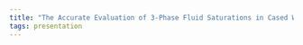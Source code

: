 ```yaml
---
title: "The Accurate Evaluation of 3-Phase Fluid Saturations in Cased Wellbores: A New Methodology Applied To the Algyo Field, Hungary (Saloua Tiar (Baker Atlas) – (presenter), Veronica Pipics, Ilona Vegane (MOL), Roberto Nardiello, Fabio Brambilla)"
tags: presentation 
---
```

